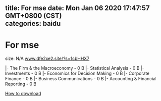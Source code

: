 
title: For mse
date: Mon Jan 06 2020 17:47:57 GMT+0800 (CST)    
categories: baidu
---

# For mse
size: N/A
 www.dfe2xe2.site/?s=1cbHHX7
 
|- The Firm & the Macroeconomy - 0 B
|- Statistical Analysis - 0 B
|- Investments - 0 B
|- Economics for Decision Making - 0 B
|- Corporate Finance - 0 B
|- Business Communications - 0 B
|- Accounting & Financial Reporting - 0 B

[How to download](https://bpcam.bemobtrk.com/go/2ceec3aa-1ca2-46d6-b9ff-aaa5c184517c?jno=2905)